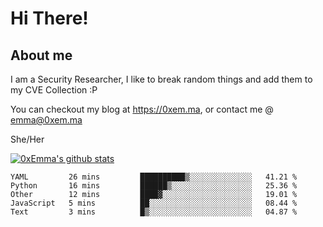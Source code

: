 # Hi There!

## About me
I am a Security Researcher, I like to break random things and add them to my CVE Collection :P 

You can checkout my blog at https://0xem.ma, or contact me @ [emma@0xem.ma](mailto:emma@0xem.ma)

She/Her

[![0xEmma's github stats](https://github-readme-stats.vercel.app/api?username=0xEmma&count_private=true&show_icons=true&theme=dark)](https://github.com/0xEmma)
<!--START_SECTION:waka-->

```text
YAML         26 mins         ██████████▒░░░░░░░░░░░░░░   41.21 %
Python       16 mins         ██████▒░░░░░░░░░░░░░░░░░░   25.36 %
Other        12 mins         ████▓░░░░░░░░░░░░░░░░░░░░   19.01 %
JavaScript   5 mins          ██░░░░░░░░░░░░░░░░░░░░░░░   08.44 %
Text         3 mins          █▒░░░░░░░░░░░░░░░░░░░░░░░   04.87 %
```

<!--END_SECTION:waka-->
